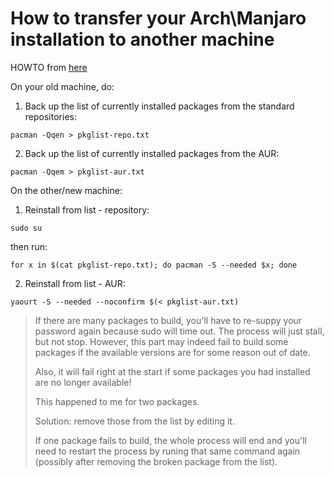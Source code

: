 # How to transfer your Arch\Manjaro installation to another machine

HOWTO from [here](https://classicforum.manjaro.org/index.php?topic=16484.0)

On your old machine, do:

1. Back up the list of currently installed packages from the standard repositories:

`pacman -Qqen > pkglist-repo.txt`

2. Back up the list of currently installed packages from the AUR:

`pacman -Qqem > pkglist-aur.txt`

On the other/new machine:

1. Reinstall from list - repository:

`sudo su`

then run:

`for x in $(cat pkglist-repo.txt); do pacman -S --needed $x; done`

2. Reinstall from list - AUR:

`yaourt -S --needed --noconfirm $(< pkglist-aur.txt)`

> If there are many packages to build, you'll have to re-suppy your password
> again because sudo will time out. The process will just stall, but not stop.
> However, this part may indeed fail to build some packages if the available
> versions are for some reason out of date.
>
> Also, it will fail right at the start if some packages you had installed are
> no longer available!
>
> This happened to me for two packages.
>
> Solution: remove those from the list by editing it.
>
> If one package fails to build, the whole process will end and you'll need to
> restart the process by runing that same command again (possibly after removing
> the broken package from the list).
